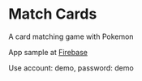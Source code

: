 # Match Cards
A card matching game with Pokemon

App sample at [Firebase](https://matchcards-7d5da.firebaseapp.com/ "Google's Homepage")

Use account: demo,
    password: demo

